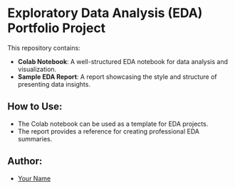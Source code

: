 # Exploratory Data Analysis (EDA) Portfolio Project

This repository contains:
- **Colab Notebook**: A well-structured EDA notebook for data analysis and visualization.
- **Sample EDA Report**: A report showcasing the style and structure of presenting data insights.

## How to Use:
- The Colab notebook can be used as a template for EDA projects.
- The report provides a reference for creating professional EDA summaries.

## Author:
- [Your Name](https://github.com/Masouma864)
